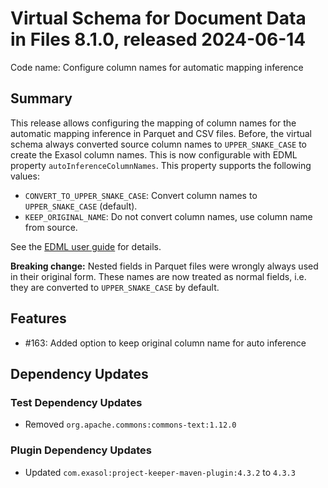 # Virtual Schema for Document Data in Files 8.1.0, released 2024-06-14

Code name: Configure column names for automatic mapping inference

## Summary

This release allows configuring the mapping of column names for the automatic mapping inference in Parquet and CSV files. Before, the virtual schema always converted source column names to `UPPER_SNAKE_CASE` to create the Exasol column names. This is now configurable with EDML property `autoInferenceColumnNames`. This property supports the following values:
* `CONVERT_TO_UPPER_SNAKE_CASE`: Convert column names to `UPPER_SNAKE_CASE` (default).
* `KEEP_ORIGINAL_NAME`: Do not convert column names, use column name from source.

 See the [EDML user guide](https://github.com/exasol/virtual-schema-common-document/blob/main/doc/user_guide/edml_user_guide.md#automatic-mapping-inference) for details.

**Breaking change:** Nested fields in Parquet files were wrongly always used in their original form. These names are now treated as normal fields, i.e. they are converted to `UPPER_SNAKE_CASE` by default.

## Features

* #163: Added option to keep original column name for auto inference

## Dependency Updates

### Test Dependency Updates

* Removed `org.apache.commons:commons-text:1.12.0`

### Plugin Dependency Updates

* Updated `com.exasol:project-keeper-maven-plugin:4.3.2` to `4.3.3`
